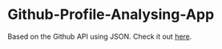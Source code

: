# Github-Profile-Analysing-App
Based on the Github API using JSON.
Check it out <a href="https://anurag-a-k.github.io/Github-Profile-Analysing-App/">here</a>.
